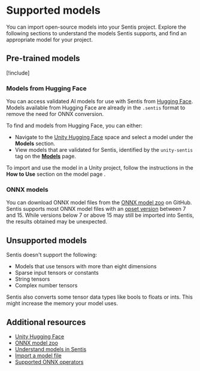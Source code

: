 # Supported models

You can import open-source models into your Sentis project. Explore the following sections to understand the models Sentis supports, and find an appropriate model for your project. 

## Pre-trained models

[!include[](snippets/model-registry.md)]

### Models from Hugging Face

You can access validated AI models for use with Sentis from [Hugging Face](https://huggingface.co/models). Models available from Hugging Face are already in the `.sentis` format to remove the need for ONNX conversion.

To find and models from Hugging Face, you can either:

- Navigate to the [Unity Hugging Face](https://huggingface.co/unity) space and select a model under the **Models** section.
- View models that are validated for Sentis, identified by the `unity-sentis` tag on the [**Models**](https://huggingface.co/models?library=unity-sentis&sort=likes) page.

To import and use the model in a Unity project, follow the instructions in the **How to Use** section on the model page .

### ONNX models

You can download ONNX model files from the [ONNX model zoo](https://github.com/onnx/models) on GitHub. Sentis supports most ONNX model files with an [opset version](https://github.com/onnx/onnx/blob/main/docs/Versioning.md#released-versions) between 7 and 15. While versions below 7 or above 15 may still be imported into Sentis, the results obtained may be unexpected.

## Unsupported models

Sentis doesn't support the following:

- Models that use tensors with more than eight dimensions
- Sparse input tensors or constants
- String tensors
- Complex number tensors

Sentis also converts some tensor data types like bools to floats or ints. This might increase the memory your model uses.

## Additional resources

- [Unity Hugging Face](https://huggingface.co)
- [ONNX model zoo](https://github.com/onnx/models)
- [Understand models in Sentis](models-concept.md)
- [Import a model file](import-a-model-file.md)
- [Supported ONNX operators](supported-operators.md)

